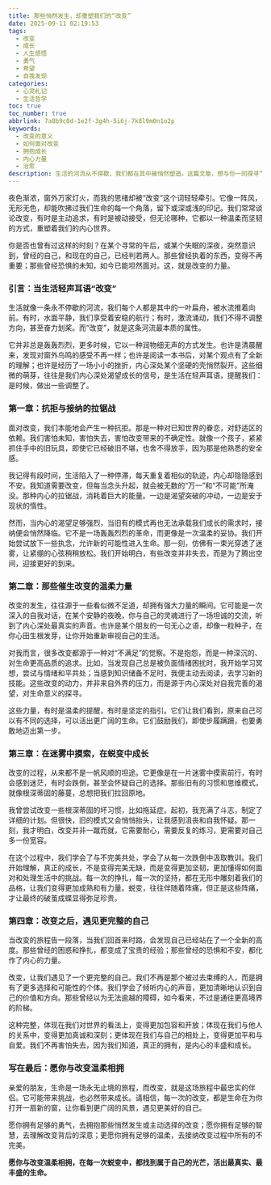 ```yaml
---
title: 那些悄然发生，却重塑我们的“改变”
date: 2025-09-11 02:19:53
tags:
  - 改变
  - 成长
  - 人生感悟
  - 勇气
  - 希望
  - 自我发现
categories:
  - 心灵札记
  - 生活哲学
toc: true
toc_number: true
abbrlink: 7a8b9c0d-1e2f-3g4h-5i6j-7k8l9m0n1o2p
keywords:
  - 改变的意义
  - 如何面对改变
  - 拥抱成长
  - 内心力量
  - 治愈
description: 生活的河流从不停歇，我们都在其中被悄然塑造。这篇文章，想与你一同探寻“改变”的深层意义，它如何从细微处萌芽，又如何最终重塑我们的内心世界，带来意想不到的成长与治愈。
---
```


夜色渐浓，窗外万家灯火，而我的思绪却被“改变”这个词轻轻牵引。它像一阵风，无形无色，却能吹拂过我们生命的每一个角落，留下或深或浅的印记。我们常常谈论改变，有时是主动追求，有时是被动接受，但无论哪种，它都以一种温柔而坚韧的方式，重塑着我们的内心世界。

你是否也曾有过这样的时刻？在某个寻常的午后，或某个失眠的深夜，突然意识到，曾经的自己，和现在的自己，已经判若两人。那些曾经执着的东西，变得不再重要；那些曾经恐惧的未知，如今已能坦然面对。这，就是改变的力量。

### 引言：当生活轻声耳语“改变”

生活就像一条永不停歇的河流，我们每个人都是其中的一叶扁舟，被水流推着向前。有时，水面平静，我们享受着安稳的航行；有时，激流涌动，我们不得不调整方向，甚至奋力划桨。而“改变”，就是这条河流最本质的属性。

它并非总是轰轰烈烈，更多时候，它以一种润物细无声的方式发生。也许是清晨醒来，发现对窗外鸟鸣的感受不再一样；也许是阅读一本书后，对某个观点有了全新的理解；也许是经历了一场小小的挫折，内心深处某个坚硬的壳悄然裂开。这些细微的萌芽，往往是我们内心深处渴望成长的信号，是生活在轻声耳语，提醒我们：是时候，做出一些调整了。

### 第一章：抗拒与接纳的拉锯战

面对改变，我们本能地会产生一种抗拒。那是一种对已知世界的眷恋，对舒适区的依赖。我们害怕未知，害怕失去，害怕改变带来的不确定性。就像一个孩子，紧紧抓住手中的旧玩具，即使它已经破旧不堪，也舍不得放手，因为那是他熟悉的安全感。

我记得有段时间，生活陷入了一种停滞，每天重复着相似的轨迹，内心却隐隐感到不安。我知道需要改变，但每当念头升起，就会被无数的“万一”和“不可能”所淹没。那种内心的拉锯战，消耗着巨大的能量。一边是渴望突破的冲动，一边是安于现状的惰性。

然而，当内心的渴望足够强烈，当旧有的模式再也无法承载我们成长的需求时，接纳便会悄然降临。它不是一场轰轰烈烈的革命，而更像是一次温柔的妥协。我们开始尝试放下一些执念，允许新的可能性进入生命。那一刻，仿佛有一束光穿透了迷雾，让紧绷的心弦稍稍放松。我们开始明白，有些改变并非失去，而是为了腾出空间，迎接更好的到来。

### 第二章：那些催生改变的温柔力量

改变的发生，往往源于一些看似微不足道，却拥有强大力量的瞬间。它可能是一次深入的自我对话，在某个安静的夜晚，你与自己的灵魂进行了一场坦诚的交流，听到了内心深处最真实的声音。也许是某个朋友的一句无心之语，却像一粒种子，在你心田生根发芽，让你开始重新审视自己的生活。

对我而言，很多改变都源于一种对“不满足”的觉察。不是抱怨，而是一种深沉的、对生命更高品质的追求。比如，当发现自己总是被负面情绪困扰时，我开始学习冥想，尝试与情绪和平共处；当感到知识储备不足时，我便主动去阅读，去学习新的技能。这些改变的动力，并非来自外界的压力，而是源于内心深处对自我完善的渴望，对生命意义的探寻。

这些力量，有时是温柔的提醒，有时是坚定的指引。它们让我们看到，原来自己可以有不同的选择，可以活出更广阔的生命。它们鼓励我们，即使步履蹒跚，也要勇敢地迈出第一步。

### 第三章：在迷雾中摸索，在蜕变中成长

改变的过程，从来都不是一帆风顺的坦途。它更像是在一片迷雾中摸索前行，有时会感到迷茫，有时会跌倒，甚至会怀疑自己的选择。那些旧有的习惯和思维模式，就像根深蒂固的藤蔓，总想把我们拉回原地。

我曾尝试改变一些根深蒂固的坏习惯，比如拖延症。起初，我充满了斗志，制定了详细的计划。但很快，旧的模式又会悄悄抬头，让我感到沮丧和自我怀疑。那一刻，我才明白，改变并非一蹴而就，它需要耐心，需要反复的练习，更需要对自己多一份宽容。

在这个过程中，我们学会了与不完美共处，学会了从每一次跌倒中汲取教训。我们开始理解，真正的成长，不是变得完美无缺，而是变得更加坚韧，更加懂得如何面对和处理生活中的挑战。每一次的挣扎，每一次的坚持，都在无形中雕刻着我们的品格，让我们变得更加成熟和有力量。蜕变，往往伴随着阵痛，但正是这些阵痛，才让最终的破茧成蝶显得弥足珍贵。

### 第四章：改变之后，遇见更完整的自己

当改变的旅程告一段落，当我们回首来时路，会发现自己已经站在了一个全新的高度。那些曾经的困惑和挣扎，都变成了宝贵的经验；那些曾经的恐惧和不安，都化作了内心的力量。

改变，让我们遇见了一个更完整的自己。我们不再是那个被过去束缚的人，而是拥有了更多选择和可能性的个体。我们学会了倾听内心的声音，更加清晰地认识到自己的价值和方向。那些曾经以为无法逾越的障碍，如今看来，不过是通往更高境界的阶梯。

这种完整，体现在我们对世界的看法上，变得更加包容和开放；体现在我们与他人的关系中，变得更加真诚和深刻；更体现在我们与自己的相处上，变得更加平和与自爱。我们不再害怕失去，因为我们知道，真正的拥有，是内心的丰盛和成长。

### 写在最后：愿你与改变温柔相拥

亲爱的朋友，生命是一场永无止境的旅程，而改变，就是这场旅程中最忠实的伴侣。它可能带来挑战，也必然带来成长。请相信，每一次的改变，都是生命在为你打开一扇新的窗，让你看到更广阔的风景，遇见更美好的自己。

愿你拥有足够的勇气，去拥抱那些悄然发生或主动选择的改变；愿你拥有足够的智慧，去理解改变背后的深意；更愿你拥有足够的温柔，去接纳改变过程中所有的不完美。

**愿你与改变温柔相拥，在每一次蜕变中，都找到属于自己的光芒，活出最真实、最丰盛的生命。**